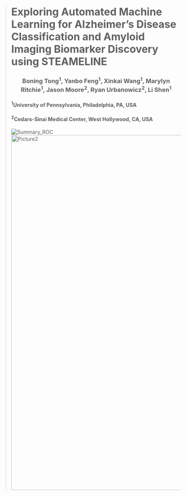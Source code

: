 > # Exploring Automated Machine Learning for Alzheimer’s Disease Classification and Amyloid Imaging Biomarker Discovery using STEAMELINE </center>
> ### <center> Boning Tong<sup>1</sup>, Yanbo Feng<sup>1</sup>, Xinkai Wang<sup>1</sup>, Marylyn Ritchie<sup>1</sup>, Jason Moore<sup>2</sup>, Ryan Urbanowicz<sup>2</sup>, Li Shen<sup>1</sup>
>
> #### <sup>1</sup>University of Pennsylvania, Philadelphia, PA, USA
>
> #### <sup>2</sup>Cedars-Sinai Medical Center, West Hollywood, CA, USA </center>
>
> ![Summary_ROC](https://user-images.githubusercontent.com/103461555/195179251-a3f72772-cba9-412b-a19a-626c92bde16b.png)
> <img width="971" alt="Picture2" src="https://user-images.githubusercontent.com/103461555/195179132-1d952388-6e2c-4f7b-b500-84e7a2b9339e.png">
